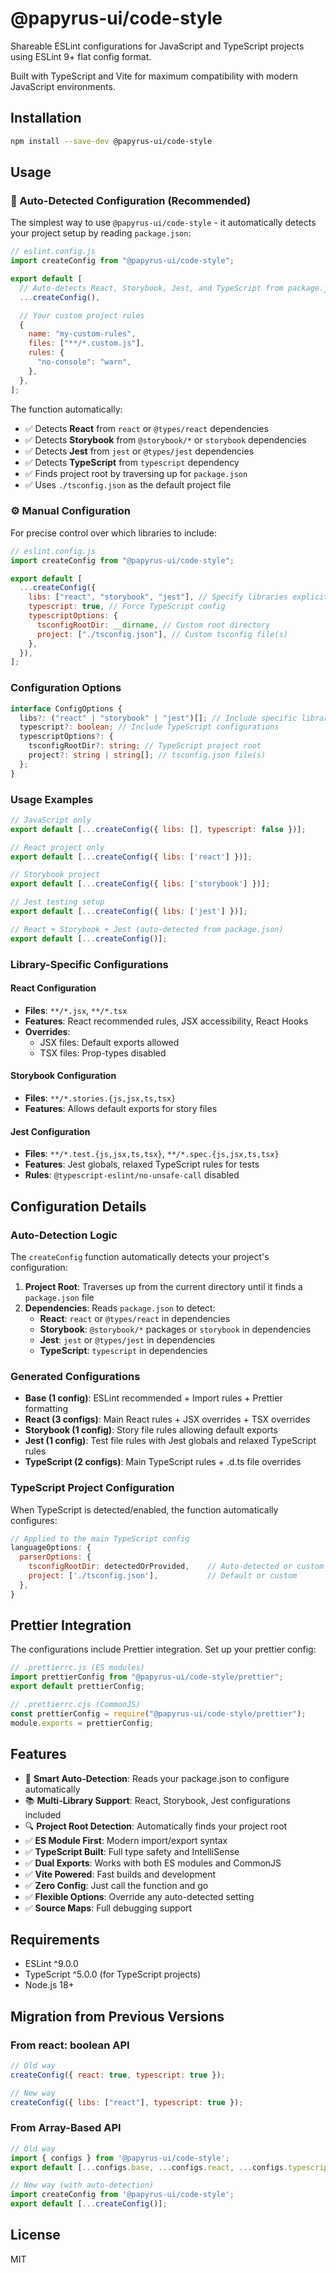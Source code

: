 # @papyrus-ui/code-style

Shareable ESLint configurations for JavaScript and TypeScript projects using ESLint 9+ flat config format.

Built with TypeScript and Vite for maximum compatibility with modern JavaScript environments.

## Installation

```bash
npm install --save-dev @papyrus-ui/code-style
```

## Usage

### 🚀 Auto-Detected Configuration (Recommended)

The simplest way to use `@papyrus-ui/code-style` - it automatically detects your project setup by reading `package.json`:

```javascript
// eslint.config.js
import createConfig from "@papyrus-ui/code-style";

export default [
  // Auto-detects React, Storybook, Jest, and TypeScript from package.json
  ...createConfig(),

  // Your custom project rules
  {
    name: "my-custom-rules",
    files: ["**/*.custom.js"],
    rules: {
      "no-console": "warn",
    },
  },
];
```

The function automatically:

- ✅ Detects **React** from `react` or `@types/react` dependencies
- ✅ Detects **Storybook** from `@storybook/*` or `storybook` dependencies
- ✅ Detects **Jest** from `jest` or `@types/jest` dependencies
- ✅ Detects **TypeScript** from `typescript` dependency
- ✅ Finds project root by traversing up for `package.json`
- ✅ Uses `./tsconfig.json` as the default project file

### ⚙️ Manual Configuration

For precise control over which libraries to include:

```javascript
// eslint.config.js
import createConfig from "@papyrus-ui/code-style";

export default [
  ...createConfig({
    libs: ["react", "storybook", "jest"], // Specify libraries explicitly
    typescript: true, // Force TypeScript config
    typescriptOptions: {
      tsconfigRootDir: __dirname, // Custom root directory
      project: ["./tsconfig.json"], // Custom tsconfig file(s)
    },
  }),
];
```

### Configuration Options

```typescript
interface ConfigOptions {
  libs?: ("react" | "storybook" | "jest")[]; // Include specific library configurations
  typescript?: boolean; // Include TypeScript configurations
  typescriptOptions?: {
    tsconfigRootDir?: string; // TypeScript project root
    project?: string | string[]; // tsconfig.json file(s)
  };
}
```

### Usage Examples

```javascript
// JavaScript only
export default [...createConfig({ libs: [], typescript: false })];

// React project only
export default [...createConfig({ libs: ['react'] })];

// Storybook project
export default [...createConfig({ libs: ['storybook'] })];

// Jest testing setup
export default [...createConfig({ libs: ['jest'] })];

// React + Storybook + Jest (auto-detected from package.json)
export default [...createConfig()];
```

### Library-Specific Configurations

#### React Configuration

- **Files**: `**/*.jsx`, `**/*.tsx`
- **Features**: React recommended rules, JSX accessibility, React Hooks
- **Overrides**:
  - JSX files: Default exports allowed
  - TSX files: Prop-types disabled

#### Storybook Configuration

- **Files**: `**/*.stories.{js,jsx,ts,tsx}`
- **Features**: Allows default exports for story files

#### Jest Configuration

- **Files**: `**/*.test.{js,jsx,ts,tsx}`, `**/*.spec.{js,jsx,ts,tsx}`
- **Features**: Jest globals, relaxed TypeScript rules for tests
- **Rules**: `@typescript-eslint/no-unsafe-call` disabled

## Configuration Details

### Auto-Detection Logic

The `createConfig` function automatically detects your project's configuration:

1. **Project Root**: Traverses up from the current directory until it finds a `package.json` file
2. **Dependencies**: Reads `package.json` to detect:
   - **React**: `react` or `@types/react` in dependencies
   - **Storybook**: `@storybook/*` packages or `storybook` in dependencies
   - **Jest**: `jest` or `@types/jest` in dependencies
   - **TypeScript**: `typescript` in dependencies

### Generated Configurations

- **Base (1 config)**: ESLint recommended + Import rules + Prettier formatting
- **React (3 configs)**: Main React rules + JSX overrides + TSX overrides
- **Storybook (1 config)**: Story file rules allowing default exports
- **Jest (1 config)**: Test file rules with Jest globals and relaxed TypeScript rules
- **TypeScript (2 configs)**: Main TypeScript rules + .d.ts file overrides

### TypeScript Project Configuration

When TypeScript is detected/enabled, the function automatically configures:

```javascript
// Applied to the main TypeScript config
languageOptions: {
  parserOptions: {
    tsconfigRootDir: detectedOrProvided,    // Auto-detected or custom
    project: ['./tsconfig.json'],           // Default or custom
  },
}
```

## Prettier Integration

The configurations include Prettier integration. Set up your prettier config:

```javascript
// .prettierrc.js (ES modules)
import prettierConfig from "@papyrus-ui/code-style/prettier";
export default prettierConfig;

// .prettierrc.cjs (CommonJS)
const prettierConfig = require("@papyrus-ui/code-style/prettier");
module.exports = prettierConfig;
```

## Features

- 🎯 **Smart Auto-Detection**: Reads your package.json to configure automatically
- 📚 **Multi-Library Support**: React, Storybook, Jest configurations included
- 🔍 **Project Root Detection**: Automatically finds your project root
- ✅ **ES Module First**: Modern import/export syntax
- ✅ **TypeScript Built**: Full type safety and IntelliSense
- ✅ **Dual Exports**: Works with both ES modules and CommonJS
- ✅ **Vite Powered**: Fast builds and development
- ✅ **Zero Config**: Just call the function and go
- ✅ **Flexible Options**: Override any auto-detected setting
- ✅ **Source Maps**: Full debugging support

## Requirements

- ESLint ^9.0.0
- TypeScript ^5.0.0 (for TypeScript projects)
- Node.js 18+

## Migration from Previous Versions

### From react: boolean API

```javascript
// Old way
createConfig({ react: true, typescript: true });

// New way
createConfig({ libs: ["react"], typescript: true });
```

### From Array-Based API

```javascript
// Old way
import { configs } from '@papyrus-ui/code-style';
export default [...configs.base, ...configs.react, ...configs.typescript];

// New way (with auto-detection)
import createConfig from '@papyrus-ui/code-style';
export default [...createConfig()];
```

## License

MIT

